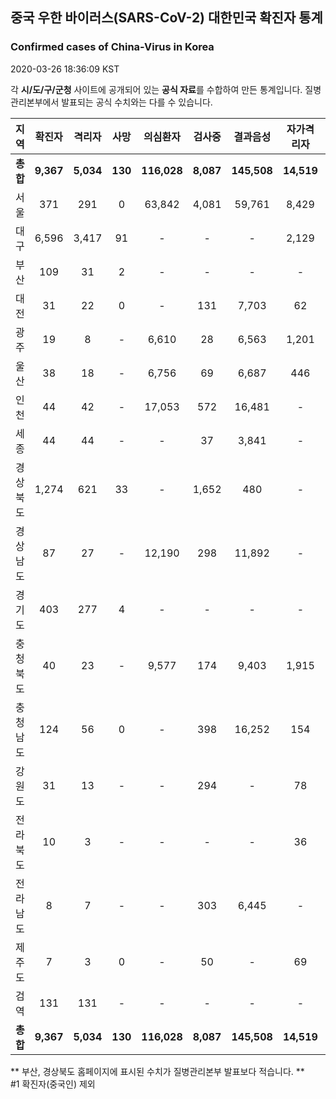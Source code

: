 
## 중국 우한 바이러스(SARS-CoV-2) 대한민국 확진자 통계
### Confirmed cases of China-Virus in Korea
2020-03-26 18:36:09 KST

각 **시/도/구/군청** 사이트에 공개되어 있는 **공식 자료**를 수합하여 만든 통계입니다.
질병관리본부에서 발표되는 공식 수치와는 다를 수 있습니다.


|  지역  | 확진자 |  격리자  |  사망  |  의심환자  |  검사중  |  결과음성  |  자가격리자  |  감시중  |  감시해제  |  퇴원  |
|:------:|:------:|:--------:|:--------:|:----------:|:--------:|:----------------:|:------------:|:--------:|:----------:|:--:|
|**총합**|**9,367**|**5,034**|**130**|**116,028**|**8,087**|**145,508**|**14,519**|**4,345**|**19,413**|**4,147**|
|서울|371|291|0|63,842|4,081|59,761|8,429|2,141|6,288|80|
|대구|6,596|3,417|91|-|-|-|2,129|-|-|3,088|
|부산|109|31|2|-|-|-|-|-|-|76|
|대전|31|22|0|-|131|7,703|62|62|486|9|
|광주|19|8|-|6,610|28|6,563|1,201|92|1,109|11|
|울산|38|18|-|6,756|69|6,687|446|48|398|20|
|인천|44|42|-|17,053|572|16,481|-|-|-|2|
|세종|44|44|-|-|37|3,841|-|-|-|-|
|경상북도|1,274|621|33|-|1,652|480|-|1,697|9,232|564|
|경상남도|87|27|-|12,190|298|11,892|-|-|-|60|
|경기도|403|277|4|-|-|-|-|-|-|122|
|충청북도|40|23|-|9,577|174|9,403|1,915|234|1,681|17|
|충청남도|124|56|0|-|398|16,252|154|-|-|68|
|강원도|31|13|-|-|294|-|78|-|-|18|
|전라북도|10|3|-|-|-|-|36|-|-|7|
|전라남도|8|7|-|-|303|6,445|-|71|219|1|
|제주도|7|3|0|-|50|-|69|-|-|4|
|검역|131|131|-|-|-|-|-|-|-|-|
|**총합**|**9,367**|**5,034**|**130**|**116,028**|**8,087**|**145,508**|**14,519**|**4,345**|**19,413**|**4,147**|


** 부산, 경상북도 홈페이지에 표시된 수치가 질병관리본부 발표보다 적습니다. **<br>
#1 확진자(중국인) 제외
    